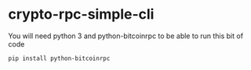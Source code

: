 # crypto-rpc-simple-cli
You will need python 3 and python-bitcoinrpc to be able to run this bit of code

```pip install python-bitcoinrpc```
